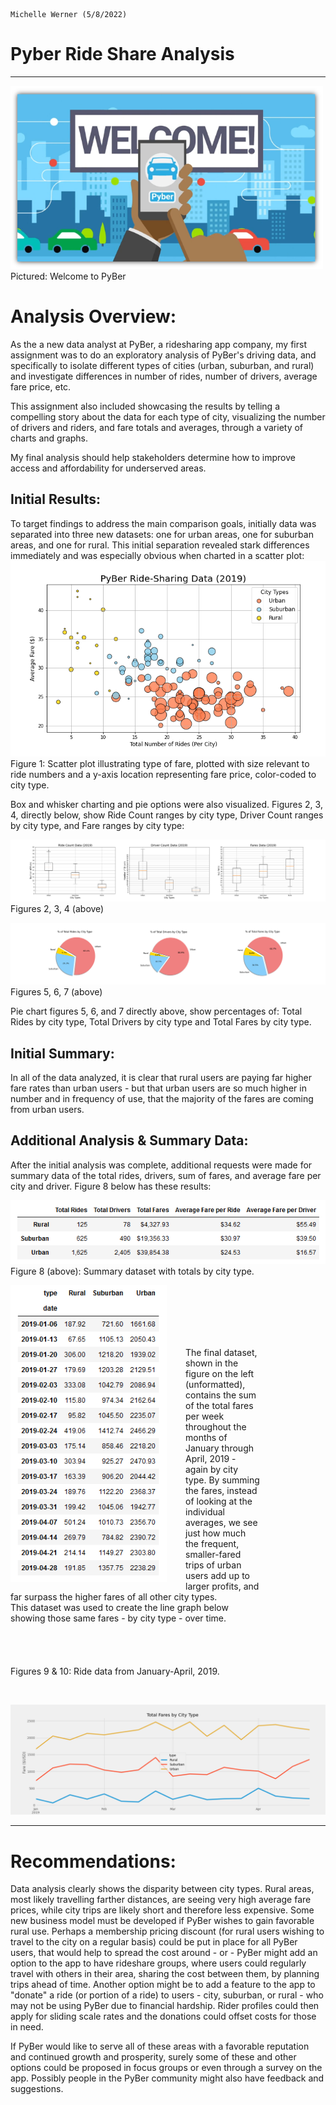                                                                                            Michelle Werner (5/8/2022)
# Pyber Ride Share Analysis
---

<!--![alt](resources/___.png)-->
<img src="https://github.com/miwermi/pyber-analysis/blob/main/resources/PyBer_Welcome.png" width="500" height="293" alt ="graphic: PyBer Welcome">
Pictured: Welcome to PyBer

# Analysis Overview:
As the a new data analyst at PyBer, a ridesharing app company, my first assignment was to do an exploratory analysis of PyBer's driving data, and specifically to isolate different types of cities (urban, suburban, and rural) and investigate differences in number of rides, number of drivers, average fare price, etc. 

This assignment also included showcasing the results by telling a compelling story about the data for each type of city, visualizing the number of drivers and riders, and fare totals and averages, through a variety of charts and graphs.

My final analysis should help stakeholders determine how to improve access and affordability for underserved areas.

## Initial Results:
To target findings to address the main comparison goals, initially data was separated into three new datasets: one for urban areas, one for suburban areas, and one for rural.  This initial separation revealed stark differences immediately and was especially obvious when charted in a scatter plot:
<br />
![alt](resources/Fig1.png)
<br />
Figure 1: Scatter plot illustrating type of fare, plotted with size relevant to ride numbers and a y-axis location representing fare price, color-coded to city type.


Box and whisker charting and pie options were also visualized. Figures 2, 3, 4, directly below, show Ride Count ranges by city type, Driver Count ranges by city type, and Fare ranges by city type:

![alt](resources/Box+Wiskers.png)
Figures 2, 3, 4 (above)

![alt](resources/PieCharts.png)
Figures 5, 6, 7 (above)

Pie chart figures 5, 6, and 7 directly above, show percentages of: Total Rides by city type, Total Drivers by city type and Total Fares by city type.

## Initial Summary:
In all of the data analyzed, it is clear that rural users are paying far higher fare rates than urban users - but that urban users are so much higher in number and in frequency of use, that the majority of the fares are coming from urban users.

<!---img src="https://github.com/miwermi/pyber-analysis/blob/main/resources/Fig2.png" width="300" height="180" alt ="graphic: PyBer Welcome">
<img src="https://github.com/miwermi/pyber-analysis/blob/main/resources/Fig3.png" width="300" height="180" alt ="graphic: PyBer Welcome">
<img src="https://github.com/miwermi/pyber-analysis/blob/main/resources/Fig4.png" width="300" height="180" alt ="graphic: PyBer Welcome"--->

<!---img src="https://github.com/miwermi/pyber-analysis/blob/main/resources/Fig5.png" width="300" height="180" alt ="graphic: PyBer Welcome">
<img src="https://github.com/miwermi/pyber-analysis/blob/main/resources/Fig6.png" width="300" height="180" alt ="graphic: PyBer Welcome">
<img src="https://github.com/miwermi/pyber-analysis/blob/main/resources/Fig7.png" width="300" height="180" alt ="graphic: PyBer Welcome"--->


## Additional Analysis & Summary Data:
After the initial analysis was complete, additional requests were made for summary data of the total rides, drivers, sum of fares, and average fare per city and driver.  Figure 8 below has these results:

![alt](resources/FinalSummary.png)
<br />
Figure 8 (above): Summary dataset with totals by city type.
<br />

<img src="https://github.com/miwermi/pyber-analysis/blob/main/resources/FinalDataset.png" width="250" height="475" alt ="graphic: Ride data from January-April, 2019" align="left" style="padding-right: 30px;">
<br /><br /><br /><br /><br />
<p style="width: 400px;">The final dataset, shown in the figure on the left (unformatted), contains the sum of the total fares per week throughout the months of January through April, 2019 - again by city type.  By summing the fares, instead of looking at the individual averages, we see just how much the frequent, smaller-fared trips of urban users add up to larger profits, and far surpass the higher fares of all other city types. 
<br />
This dataset was used to create the line graph below showing those same fares - by city type - over time.
<br /><br /><br /><br /><br />
Figures 9 & 10: Ride data from January-April, 2019. </p>
<br />

![alt](resources/PyBer_fare_summary.png)
<!---br />
Figure 9: Line chart of fare prices for all city types between January through April, 2019.--->

---
# Recommendations:
Data analysis clearly shows the disparity between city types.  Rural areas, most likely travelling farther distances, are seeing very high average fare prices, while city trips are likely short and therefore less expensive.  Some new business model must be developed if PyBer wishes to gain favorable rural use. Perhaps a membership pricing discount (for rural users wishing to travel to the city on a regular basis) could be put in place for all PyBer users, that would help to spread the cost around - or - PyBer might add an option to the app to have rideshare groups, where users could regularly travel with others in their area, sharing the cost between them, by planning trips ahead of time. Another option might be to add a feature to the app to "donate" a ride (or portion of a ride) to users - city, suburban, or rural - who may not be using PyBer due to financial hardship. Rider profiles could then apply for sliding scale rates and the donations could offset costs for those in need.

If PyBer would like to serve all of these areas with a favorable reputation and continued growth and prosperity, surely some of these and other options could be proposed in focus groups or even through a survey on the app.  Possibly people in the PyBer community might also have feedback and suggestions.


